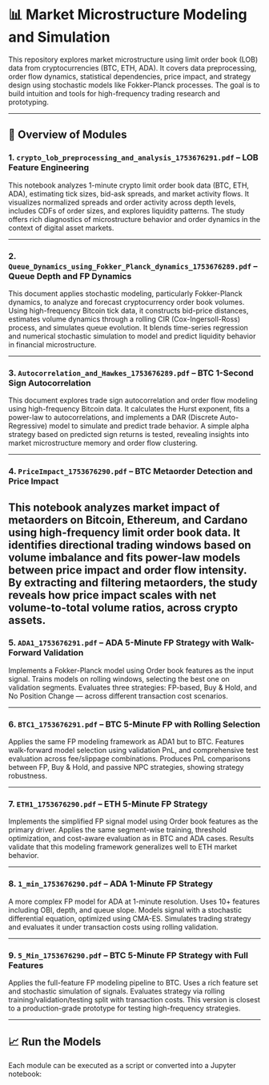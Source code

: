 # 📊 Market Microstructure Modeling and Simulation

This repository explores market microstructure using limit order book (LOB) data from cryptocurrencies (BTC, ETH, ADA). It covers data preprocessing, order flow dynamics, statistical dependencies, price impact, and strategy design using stochastic models like Fokker-Planck processes. The goal is to build intuition and tools for high-frequency trading research and prototyping.

---

## 📁 Overview of Modules

### 1. `crypto_lob_preprocessing_and_analysis_1753676291.pdf` – **LOB Feature Engineering**
This notebook analyzes 1-minute crypto limit order book data (BTC, ETH, ADA), estimating tick sizes, bid-ask spreads, and market activity flows. It visualizes normalized spreads and order activity across depth levels, includes CDFs of order sizes, and explores liquidity patterns. The study offers rich diagnostics of microstructure behavior and order dynamics in the context of digital asset markets. 

---

### 2. `Queue_Dynamics_using_Fokker_Planck_dynamics_1753676289.pdf` – **Queue Depth and FP Dynamics**
This document applies stochastic modeling, particularly Fokker-Planck dynamics, to analyze and forecast cryptocurrency order book volumes. Using high-frequency Bitcoin tick data, it constructs bid-price distances, estimates volume dynamics through a rolling CIR (Cox-Ingersoll-Ross) process, and simulates queue evolution. It blends time-series regression and numerical stochastic simulation to model and predict liquidity behavior in financial microstructure.

---

### 3. `Autocorrelation_and_Hawkes_1753676289.pdf` – **BTC 1-Second Sign Autocorrelation**
This document explores trade sign autocorrelation and order flow modeling using high-frequency Bitcoin data. It calculates the Hurst exponent, fits a power-law to autocorrelations, and implements a DAR (Discrete Auto-Regressive) model to simulate and predict trade behavior. A simple alpha strategy based on predicted sign returns is tested, revealing insights into market microstructure memory and order flow clustering.

---

### 4. `PriceImpact_1753676290.pdf` – **BTC Metaorder Detection and Price Impact**
This notebook analyzes market impact of metaorders on Bitcoin, Ethereum, and Cardano using high-frequency limit order book data. It identifies directional trading windows based on volume imbalance and fits power-law models between price impact and order flow intensity. By extracting and filtering metaorders, the study reveals how price impact scales with net volume-to-total volume ratios, across crypto assets.
---

### 5. `ADA1_1753676291.pdf` – **ADA 5-Minute FP Strategy with Walk-Forward Validation**
Implements a Fokker-Planck model using Order book features as the input signal. Trains models on rolling windows, selecting the best one on validation segments. Evaluates three strategies: FP-based, Buy & Hold, and No Position Change — across different transaction cost scenarios.

---

### 6. `BTC1_1753676291.pdf` – **BTC 5-Minute FP with Rolling Selection**
Applies the same FP modeling framework as ADA1 but to BTC. Features walk-forward model selection using validation PnL, and comprehensive test evaluation across fee/slippage combinations. Produces PnL comparisons between FP, Buy & Hold, and passive NPC strategies, showing strategy robustness.

---

### 7. `ETH1_1753676290.pdf` – **ETH 5-Minute FP Strategy**
Implements the simplified FP signal model using Order book features as the primary driver. Applies the same segment-wise training, threshold optimization, and cost-aware evaluation as in BTC and ADA cases. Results validate that this modeling framework generalizes well to ETH market behavior.

---

### 8. `1_min_1753676290.pdf` – **ADA 1-Minute FP Strategy**
A more complex FP model for ADA at 1-minute resolution. Uses 10+ features including OBI, depth, and queue slope. Models signal with a stochastic differential equation, optimized using CMA-ES. Simulates trading strategy and evaluates it under transaction costs using rolling validation.

---

### 9. `5_Min_1753676290.pdf` – **BTC 5-Minute FP Strategy with Full Features**
Applies the full-feature FP modeling pipeline to BTC. Uses a rich feature set and stochastic simulation of signals. Evaluates strategy via rolling training/validation/testing split with transaction costs. This version is closest to a production-grade prototype for testing high-frequency strategies.

---

## 📈 Run the Models

Each module can be executed as a script or converted into a Jupyter notebook:

```python
